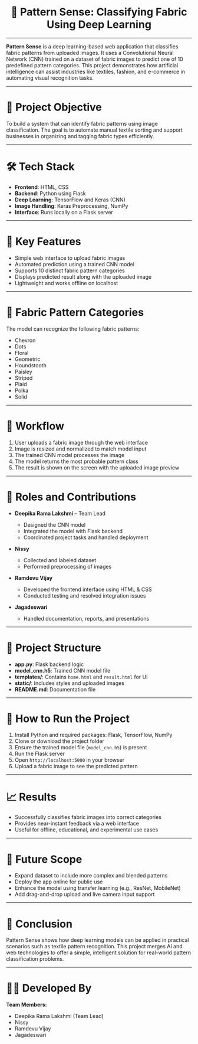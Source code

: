 <h1 align="center">🧵 Pattern Sense: Classifying Fabric Using Deep Learning</h1>

---

**Pattern Sense** is a deep learning-based web application that classifies fabric patterns from uploaded images. It uses a Convolutional Neural Network (CNN) trained on a dataset of fabric images to predict one of 10 predefined pattern categories. This project demonstrates how artificial intelligence can assist industries like textiles, fashion, and e-commerce in automating visual recognition tasks.

---

# 📌 Project Objective

To build a system that can identify fabric patterns using image classification. The goal is to automate manual textile sorting and support businesses in organizing and tagging fabric types efficiently.

---

# 🛠️ Tech Stack

- **Frontend**: HTML, CSS  
- **Backend**: Python using Flask  
- **Deep Learning**: TensorFlow and Keras (CNN)  
- **Image Handling**: Keras Preprocessing, NumPy  
- **Interface**: Runs locally on a Flask server

---

# 🧠 Key Features

- Simple web interface to upload fabric images  
- Automated prediction using a trained CNN model  
- Supports 10 distinct fabric pattern categories  
- Displays predicted result along with the uploaded image  
- Lightweight and works offline on localhost

---

# 🧵 Fabric Pattern Categories

The model can recognize the following fabric patterns:

- Chevron  
- Dots  
- Floral  
- Geometric  
- Houndstooth  
- Paisley  
- Striped  
- Plaid  
- Polka  
- Solid

---

# 🔄 Workflow

1. User uploads a fabric image through the web interface  
2. Image is resized and normalized to match model input  
3. The trained CNN model processes the image  
4. The model returns the most probable pattern class  
5. The result is shown on the screen with the uploaded image preview

---

# 👥 Roles and Contributions

- **Deepika Rama Lakshmi** – Team Lead  
  - Designed the CNN model  
  - Integrated the model with Flask backend  
  - Coordinated project tasks and handled deployment

- **Nissy**  
  - Collected and labeled dataset  
  - Performed preprocessing of images

- **Ramdevu Vijay**  
  - Developed the frontend interface using HTML & CSS  
  - Conducted testing and resolved integration issues

- **Jagadeswari**  
  - Handled documentation, reports, and presentations

---

# 📁 Project Structure

- **app.py**: Flask backend logic  
- **model_cnn.h5**: Trained CNN model file  
- **templates/**: Contains `home.html` and `result.html` for UI  
- **static/**: Includes styles and uploaded images  
- **README.md**: Documentation file

---

# 🚀 How to Run the Project

1. Install Python and required packages: Flask, TensorFlow, NumPy  
2. Clone or download the project folder  
3. Ensure the trained model file (`model_cnn.h5`) is present  
4. Run the Flask server  
5. Open `http://localhost:5000` in your browser  
6. Upload a fabric image to see the predicted pattern

---

# 📈 Results

- Successfully classifies fabric images into correct categories  
- Provides near-instant feedback via a web interface  
- Useful for offline, educational, and experimental use cases

---

# 🔮 Future Scope

- Expand dataset to include more complex and blended patterns  
- Deploy the app online for public use  
- Enhance the model using transfer learning (e.g., ResNet, MobileNet)  
- Add drag-and-drop upload and live camera input support

---

# 📘 Conclusion

Pattern Sense shows how deep learning models can be applied in practical scenarios such as textile pattern recognition. This project merges AI and web technologies to offer a simple, intelligent solution for real-world pattern classification problems.

---

# 👩‍💻 Developed By

**Team Members:**  
- Deepika Rama Lakshmi (Team Lead)  
- Nissy  
- Ramdevu Vijay  
- Jagadeswari
